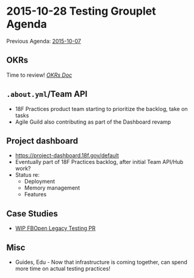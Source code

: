 # 2015-10-28 Testing Grouplet Agenda

Previous Agenda: [2015-10-07](./20151007_agenda.md)

## OKRs

Time to review!
[_OKRs Doc_](https://docs.google.com/a/gsa.gov/document/d/1O3x8rE-EyAgelatY8TkldEfr4HV1HKxG2jv-TnBBw6g/edit?usp=sharing)

## `.about.yml`/Team API

* 18F Practices product team starting to prioritize the backlog, take on tasks
* Agile Guild also contributing as part of the Dashboard revamp

## Project dashboard

* https://project-dashboard.18f.gov/default
* Eventually part of 18F Practices backlog, after initial Team API/Hub work?
* Status re:
  * Deployment
  * Memory management
  * Features

## Case Studies

* [WIP FBOpen Legacy Testing PR](https://github.com/18F/wg-testing/pull/19)

## Misc

* Guides, Edu - Now that infrastructure is coming together, can spend more time on actual testing practices!
